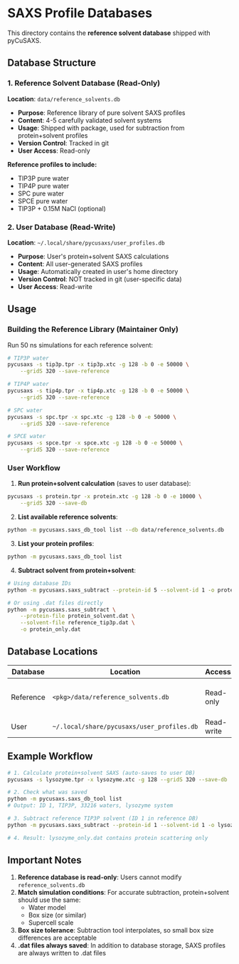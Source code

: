 # SAXS Profile Databases

This directory contains the **reference solvent database** shipped with pyCuSAXS.

## Database Structure

### 1. Reference Solvent Database (Read-Only)
**Location**: `data/reference_solvents.db`

- **Purpose**: Reference library of pure solvent SAXS profiles
- **Content**: 4-5 carefully validated solvent systems
- **Usage**: Shipped with package, used for subtraction from protein+solvent profiles
- **Version Control**: Tracked in git
- **User Access**: Read-only

**Reference profiles to include:**
- TIP3P pure water
- TIP4P pure water
- SPC pure water
- SPCE pure water
- TIP3P + 0.15M NaCl (optional)

### 2. User Database (Read-Write)
**Location**: `~/.local/share/pycusaxs/user_profiles.db`

- **Purpose**: User's protein+solvent SAXS calculations
- **Content**: All user-generated SAXS profiles
- **Usage**: Automatically created in user's home directory
- **Version Control**: NOT tracked in git (user-specific data)
- **User Access**: Read-write

## Usage

### Building the Reference Library (Maintainer Only)

Run 50 ns simulations for each reference solvent:

```bash
# TIP3P water
pycusaxs -s tip3p.tpr -x tip3p.xtc -g 128 -b 0 -e 50000 \
    --gridS 320 --save-reference

# TIP4P water
pycusaxs -s tip4p.tpr -x tip4p.xtc -g 128 -b 0 -e 50000 \
    --gridS 320 --save-reference

# SPC water
pycusaxs -s spc.tpr -x spc.xtc -g 128 -b 0 -e 50000 \
    --gridS 320 --save-reference

# SPCE water
pycusaxs -s spce.tpr -x spce.xtc -g 128 -b 0 -e 50000 \
    --gridS 320 --save-reference
```

### User Workflow

1. **Run protein+solvent calculation** (saves to user database):
```bash
pycusaxs -s protein.tpr -x protein.xtc -g 128 -b 0 -e 10000 \
    --gridS 320 --save-db
```

2. **List available reference solvents**:
```bash
python -m pycusaxs.saxs_db_tool list --db data/reference_solvents.db
```

3. **List your protein profiles**:
```bash
python -m pycusaxs.saxs_db_tool list
```

4. **Subtract solvent from protein+solvent**:
```bash
# Using database IDs
python -m pycusaxs.saxs_subtract --protein-id 5 --solvent-id 1 -o protein_only.dat

# Or using .dat files directly
python -m pycusaxs.saxs_subtract \
    --protein-file protein_solvent.dat \
    --solvent-file reference_tip3p.dat \
    -o protein_only.dat
```

## Database Locations

| Database | Location | Access | Purpose |
|----------|----------|--------|---------|
| Reference | `<pkg>/data/reference_solvents.db` | Read-only | Pure solvent profiles (shipped) |
| User | `~/.local/share/pycusaxs/user_profiles.db` | Read-write | User's calculations |

## Example Workflow

```bash
# 1. Calculate protein+solvent SAXS (auto-saves to user DB)
pycusaxs -s lysozyme.tpr -x lysozyme.xtc -g 128 --gridS 320 --save-db

# 2. Check what was saved
python -m pycusaxs.saxs_db_tool list
# Output: ID 1, TIP3P, 33216 waters, lysozyme system

# 3. Subtract reference TIP3P solvent (ID 1 in reference DB)
python -m pycusaxs.saxs_subtract --protein-id 1 --solvent-id 1 -o lysozyme_only.dat

# 4. Result: lysozyme_only.dat contains protein scattering only
```

## Important Notes

1. **Reference database is read-only**: Users cannot modify `reference_solvents.db`
2. **Match simulation conditions**: For accurate subtraction, protein+solvent should use the same:
   - Water model
   - Box size (or similar)
   - Supercell scale
3. **Box size tolerance**: Subtraction tool interpolates, so small box size differences are acceptable
4. **.dat files always saved**: In addition to database storage, SAXS profiles are always written to .dat files

